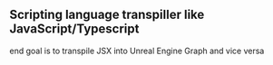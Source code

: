 ## Scripting language transpiller like JavaScript/Typescript

end goal is to transpile JSX into Unreal Engine Graph and vice versa